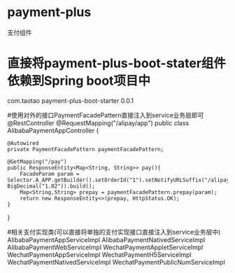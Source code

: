 # payment-plus
支付组件

# 直接将payment-plus-boot-stater组件依赖到Spring boot项目中
<dependency>
    <groupId>com.taotao</groupId>
    <artifactId>payment-plus-boot-starter</artifactId>
    <version>0.0.1</version>
</dependency>

#使用对外的接口PaymentFacadePattern直接注入到service业务层即可
@RestController
@RequestMapping("/alipay/app")
public class AlibabaPaymentAppController {
	
	@Autowired
	private PaymentFacadePattern paymentFacadePattern;

	@GetMapping("/pay")
	public ResponseEntity<Map<String, String>> pay(){
		FacadeParam param = Selector.A_APP.getBuilder().setOrderId("1").setNotifyURLSuffix("/alipay/app/pay").setAmount(new BigDecimal("1.02")).build();
		Map<String,String> prepay = paymentFacadePattern.prepay(param);
		return new ResponseEntity<>(prepay, HttpStatus.OK);
	}
	
}

#相关支付实现类(可以直接将单独的支付实现接口直接注入到service业务层中)
AlibabaPaymentAppServiceImpl
AlibabaPaymentNativedServiceImpl
AlibabaPaymentWebServiceImpl
WechatPaymentAppletServiceImpl
WechatPaymentAppServiceImpl
WechatPaymentH5ServiceImpl
WechatPaymentNativedServiceImpl
WechatPaymentPublicNumServiceImpl
